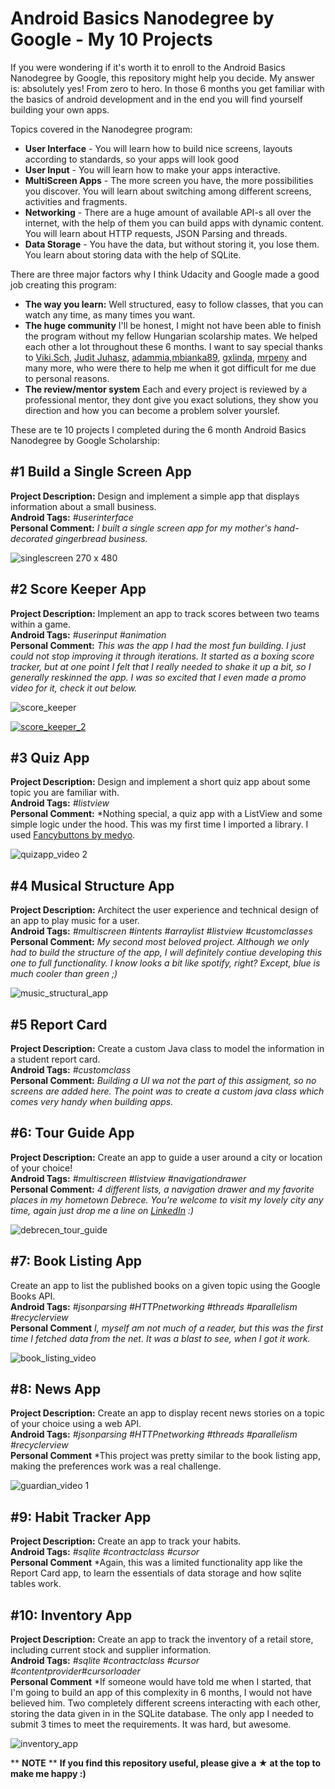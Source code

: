 # Android Basics Nanodegree by Google - My 10 Projects
If you were wondering if it's worth it to enroll to the Android Basics Nanodegree by Google, this repository might help you decide.
My answer is: absolutely yes! From zero to hero. In those 6 months you get familiar with the basics of android development and in the end you will find yourself building your own apps. 

Topics covered in the Nanodegree program: 
- **User Interface** - You will learn how to build nice screens, layouts according to standards, so your apps will look good
- **User Input** - You will learn how to make your apps interactive.
- **MultiScreen Apps** - The more screen you have, the more possibilities you discover. You will learn about switching among different screens, activities and fragments. 
- **Networking** - There are a huge amount of available API-s all over the internet, with the help of them you can build apps with dynamic content. You will learn about HTTP requests, JSON Parsing and threads.
- **Data Storage** - You have the data, but without storing it, you lose them. You learn about storing data with the help of SQLite.

There are three major factors why I think Udacity and Google made a good job creating this program: 
- **The way you learn:** Well structured, easy to follow classes, that you can watch any time, as many times you want.
- **The huge community**  I'll be honest, I might not have been able to finish the program without my fellow Hungarian scolarship mates. We helped each other a lot throughout these 6 months. I want to say special thanks to [Viki.Sch](https://github.com/ananasz1), [Judit Juhasz](https://github.com/judit-juhasz), [adammia](https://github.com/adammia),[mbianka89](https://github.com/mbianka89), [gxlinda](https://github.com/gxlinda?tab=repositories), [mrpeny](https://github.com/mrpeny) and many more, who were there to help me when it got difficult for me due to personal reasons. 
- **The review/mentor system** Each and every project is reviewed by a professional mentor, they dont give you exact solutions, they show you direction and how you can become a problem solver yourslef.

These are te 10 projects I completed during the 6 month Android Basics Nanodegree by Google Scholarship:

## #1 Build a Single Screen App
**Project Description:** Design and implement a simple app that displays information about a small business.  
**Android Tags:** *#userinterface*  
**Personal Comment:** *I built a single screen app for my mother's hand-decorated gingerbread business.*  

![singlescreen 270 x 480](https://user-images.githubusercontent.com/14174276/28498574-bde1ef72-6fa0-11e7-8cf2-c409b906c73e.jpg)

  
  
## #2 Score Keeper App
**Project Description:** Implement an app to track scores between two teams within a game.  
**Android Tags:** *#userinput #animation*  
**Personal Comment:** *This was the app I had the most fun building. I just could not stop improving it through iterations. It started as a boxing score tracker, but at one point I felt that I really needed to shake it up a bit, so I generally reskinned the app. I was so excited that I even made a promo video for it, check it out below.*

![score_keeper](https://user-images.githubusercontent.com/14174276/28498717-549ad232-6fa4-11e7-87c9-0bca194272c2.jpg)

[![score_keeper_2](https://user-images.githubusercontent.com/14174276/28498756-61e0a3d0-6fa5-11e7-8387-8c00faf43164.jpg)](https://www.youtube.com/watch?v=VUdXMtbXQ-U)




## #3 Quiz App
**Project Description:** Design and implement a short quiz app about some topic you are familiar with.  
**Android Tags:** *#listview*  
**Personal Comment:** *Nothing special, a quiz app with a ListView and some simple logic under the hood. This was my first time I imported a library. I used [Fancybuttons by medyo](https://github.com/medyo/Fancybuttons).  

![quizapp_video 2](https://user-images.githubusercontent.com/14174276/28499780-05ed3a0c-6fbe-11e7-8642-8005fe1a0429.gif)

  
  
  
## #4 Musical Structure App
**Project Description:** Architect the user experience and technical design of an app to play music for a user.  
**Android Tags:** *#multiscreen #intents #arraylist #listview #customclasses*  
**Personal Comment:** *My second most beloved project. Although we only had to build the structure of the app, I will definitely contiue developing this one to full functionality. I know looks a bit like spotify, right? Except, blue is much cooler than green ;)*

![music_structural_app](https://user-images.githubusercontent.com/14174276/28499793-7ecf6ec2-6fbe-11e7-9c95-cee08f827770.gif)

  
  
  
## #5 Report Card 
**Project Description:** Create a custom Java class to model the information in a student report card.  
**Android Tags:** *#customclass*  
**Personal Comment:** *Building a UI wa not the part of this assigment, so no screens are added here. The point was to create a custom java class which comes very handy when building apps.*




## #6: Tour Guide App
**Project Description:** Create an app to guide a user around a city or location of your choice!  
**Android Tags:** *#multiscreen #listview #navigationdrawer*  
**Personal Comment:** *4 different lists, a navigation drawer and my favorite places in my hometown Debrece. You're welcome to visit my lovely city any time, again just drop me a line on [LinkedIn](https://www.linkedin.com/in/gyorgyszabo/) :)*  

![debrecen_tour_guide](https://user-images.githubusercontent.com/14174276/28499967-4f43d8e8-6fc1-11e7-8159-315147ddb058.gif)
  
  
  
## #7: Book Listing App
Create an app to list the published books on a given topic using the Google Books API.  
**Android Tags:** *#jsonparsing #HTTPnetworking #threads #parallelism #recyclerview*   
**Personal Comment** *I, myself am not much of a reader, but this was the first time I fetched data from the net. It was a blast to see, when I got it work.*  

![book_listing_video](https://user-images.githubusercontent.com/14174276/28500003-f03aed90-6fc1-11e7-8792-f483ac37e1e8.gif)
  
  
  
  
## #8: News App
**Project Description:** Create an app to display recent news stories on a topic of your choice using a web API.  
**Android Tags:** *#jsonparsing #HTTPnetworking #threads #parallelism #recyclerview*  
**Personal Comment** *This project was pretty similar to the book listing app, making the preferences work was a real challenge. 

![guardian_video 1](https://user-images.githubusercontent.com/14174276/28500081-0b281686-6fc3-11e7-9213-94d27a384b1f.gif)
  
  
  
## #9: Habit Tracker App
**Project Description:** Create an app to track your habits.  
**Android Tags:** *#sqlite #contractclass #cursor*  
**Personal Comment** *Again, this was a limited functionality app like the Report Card app, to learn the essentials of data storage and how sqlite tables work.  
  
  
  
## #10: Inventory App
**Project Description:** Create an app to track the inventory of a retail store, including current stock and supplier information.  
**Android Tags:** *#sqlite #contractclass #cursor #contentprovider#cursorloader*  
**Personal Comment** *If someone would have told me when I started, that I'm going to build an app of this complexity in 6 months, I would not have believed him. Two completely different screens interacting with each other, storing the data given in in the SQLite database. The only app I needed to submit 3 times to meet the requirements. It was hard, but awesome.  

![inventory_app](https://user-images.githubusercontent.com/14174276/28500234-d63cc3c0-6fc4-11e7-9c8a-2c69f0f0f4c2.gif)
  
  
  
** **NOTE** ** **If you find this repository useful, please give a ★ at the top to make me happy :)**
